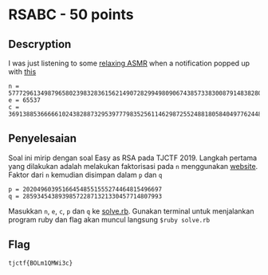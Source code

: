 # RSABC - 50 points
## Descryption

I was just listening to some [relaxing ASMR](https://www.youtube.com/watch?v=J2g3lvNkAfI&feature=youtu.be) when a notification popped up with [this](https://static.tjctf.org/68f148e8d4b5ceb8f9fa6da568db024c28b80b55891fba49880b76b35d436114_rsa.txt)

```
n = 57772961349879658023983283615621490728299498090674385733830087914838280699121`
e = 65537
c = 36913885366666102438288732953977798352561146298725524881805840497762448828130
```

## Penyelesaian

Soal ini mirip dengan soal Easy as RSA pada TJCTF 2019. Langkah pertama yang dilakukan adalah melakukan faktorisasi pada `n` menggunakan [website](factordb.com). Faktor dari `n` kemudian disimpan dalam `p` dan `q`

```
p = 202049603951664548551555274464815496697
q = 285934543893985722871321330457714807993
```
Masukkan `n`, `e`, `c`, `p` dan `q` ke [solve.rb](). Gunakan terminal untuk menjalankan program ruby dan flag akan muncul langsung
`$ruby solve.rb`

## Flag

```
tjctf{BOLm1QMWi3c}
```